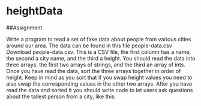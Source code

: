 # heightData

##Assignment

Write a program to read a set of fake data about people from various cities around our area.  The data can be found in this file people-data.csv Download people-data.csv.  This is a CSV file, the first column has a name, the second a city name, and the third a height. You should read the data into three arrays, the first two arrays of strings, and the third an array of ints.  Once you have read the data, sort the three arrays together in order of height.  Keep in mind as you sort that if you swap height values you need to also swap the corresponding values in the other two arrays.  After you have read the data and sorted it you should write code to let users ask questions about the tallest person from a city, like this: